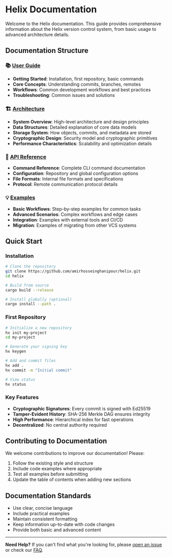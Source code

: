 # Helix Documentation

Welcome to the Helix documentation. This guide provides comprehensive information about the Helix version control system, from basic usage to advanced architecture details.

## Documentation Structure

### 📚 [User Guide](./user-guide/)
- **Getting Started**: Installation, first repository, basic commands
- **Core Concepts**: Understanding commits, branches, remotes
- **Workflows**: Common development workflows and best practices
- **Troubleshooting**: Common issues and solutions

### 🏗️ [Architecture](./architecture/)
- **System Overview**: High-level architecture and design principles
- **Data Structures**: Detailed explanation of core data models
- **Storage System**: How objects, commits, and metadata are stored
- **Cryptographic Design**: Security model and cryptographic primitives
- **Performance Characteristics**: Scalability and optimization details

### 🔧 [API Reference](./api/)
- **Command Reference**: Complete CLI command documentation
- **Configuration**: Repository and global configuration options
- **File Formats**: Internal file formats and specifications
- **Protocol**: Remote communication protocol details

### 💡 [Examples](./examples/)
- **Basic Workflows**: Step-by-step examples for common tasks
- **Advanced Scenarios**: Complex workflows and edge cases
- **Integration**: Examples with external tools and CI/CD
- **Migration**: Examples of migrating from other VCS systems

## Quick Start

### Installation
```bash
# Clone the repository
git clone https://github.com/amirhosseinghanipour/helix.git
cd helix

# Build from source
cargo build --release

# Install globally (optional)
cargo install --path .
```

### First Repository
```bash
# Initialize a new repository
hx init my-project
cd my-project

# Generate your signing key
hx keygen

# Add and commit files
hx add .
hx commit -m "Initial commit"

# View status
hx status
```

### Key Features
- **Cryptographic Signatures**: Every commit is signed with Ed25519
- **Tamper-Evident History**: SHA-256 Merkle DAG ensures integrity
- **High Performance**: Hierarchical index for fast operations
- **Decentralized**: No central authority required

## Contributing to Documentation

We welcome contributions to improve our documentation! Please:

1. Follow the existing style and structure
2. Include code examples where appropriate
3. Test all examples before submitting
4. Update the table of contents when adding new sections

## Documentation Standards

- Use clear, concise language
- Include practical examples
- Maintain consistent formatting
- Keep information up-to-date with code changes
- Provide both basic and advanced content

---

**Need Help?** If you can't find what you're looking for, please [open an issue](https://github.com/amirhosseinghanipour/helix/issues) or check our [FAQ](./user-guide/faq.md). 